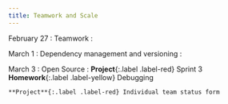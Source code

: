 ```yaml
---
title: Teamwork and Scale
---
```


February 27
: Teamwork
  : 

March 1
: Dependency management and versioning
  : 

March 3
: Open Source
  : **Project**{:.label .label-red} Sprint 3
    **Homework**{:.label .label-yellow} Debugging

    **Project**{:.label .label-red} Individual team status form